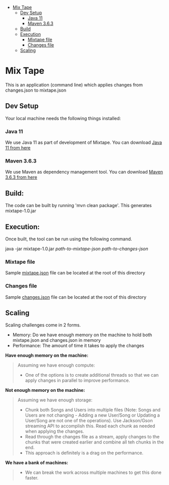 - [Mix Tape](#mix-tape)
  - [Dev Setup](#dev-setup)
    - [Java 11](#java-11)
    - [Maven 3.6.3](#maven-3.6.3)
  - [Build](#build)
  - [Execution](#execution)
    - [Mixtape file](#mixtape-file)
    - [Changes file](#changes-file)
  - [Scaling](#scaling)


# Mix Tape

This is an application (command line) which applies changes from changes.json to mixtape.json    

## Dev Setup

Your local machine needs the following things installed:

### Java 11

We use Java 11 as part of development of Mixtape. You can download [Java 11 from here](https://www.oracle.com/java/technologies/javase-downloads.html)

### Maven 3.6.3

We use Maven as dependency management tool. You can download [Maven 3.6.3 from here](https://maven.apache.org/download.cgi)

## Build:

The code can be built by running 'mvn clean package'. This generates mixtape-1.0.jar 

## Execution:

Once built, the tool can be run using the following command.

java -jar mixtape-1.0.jar *path-to-mixtape-json* *path-to-changes-json*

### Mixtape file
Sample [mixtape.json](https://github.com/vijendharv/mixtape/blob/master/mixtape.json) file can be located at the root of this directory

### Changes file
Sample [changes.json](https://github.com/vijendharv/mixtape/blob/master/changes.json) file can be located at the root of this directory

## Scaling

Scaling challenges come in 2 forms.
- Memory: Do we have enough memory on the machine to hold both mixtape.json and changes.json in memory
- Performance: The amount of time it takes to apply the changes 

**Have enough memory on the machine:**
> Assuming we have enough compute: 
> - One of the options is to create additional threads so that we can apply changes in parallel to improve performance.

**Not enough memory on the machine:** 
> Assuming we have enough storage: 
> - Chunk both Songs and Users into multiple files (Note: Songs and Users are not changing - Adding a new User/Song or Updating a User/Song are not one of the operations). Use Jackson/Gson streaming API to accomplish this. Read each chunk as needed when applying the changes. 
> - Read through the changes file as a stream, apply changes to the chunks that were created earlier and combine all teh chunks in the end.
> - This approach is definitely is a drag on the performance.

**We have a bank of machines:**
> - We can break the work across multiple machines to get this done faster.
  
 


